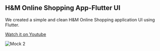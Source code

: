 ## H&M Online Shopping App-Flutter UI
We created a simple and clean H&M Online Shopping application UI using Flutter.

[Watch it on Youtube]()

![Mock 2](https://user-images.githubusercontent.com/69669632/90307951-f4e31580-def8-11ea-9f01-c23c6c9fd42b.png)

